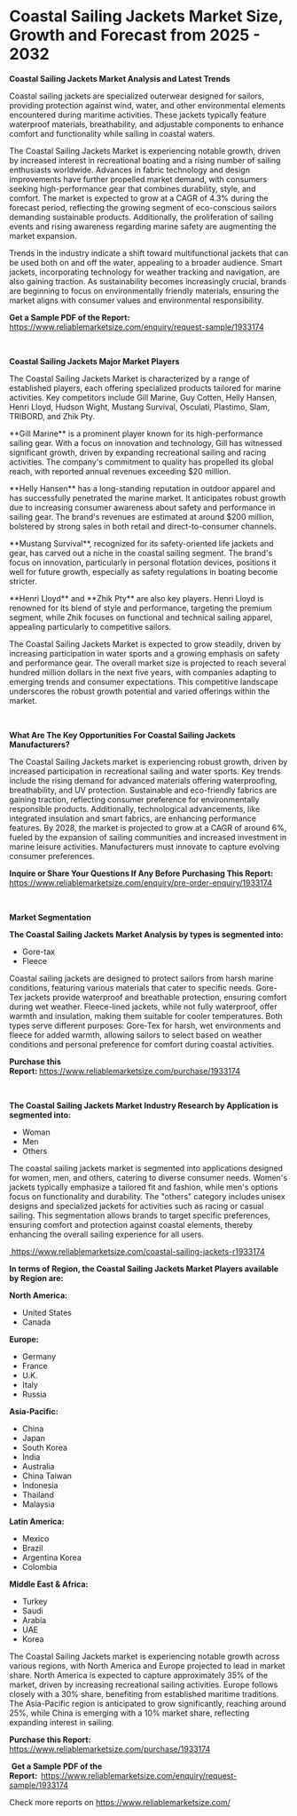 <p><h1>Coastal Sailing Jackets Market Size, Growth and Forecast from 2025 - 2032</h1></p><p><strong>Coastal Sailing Jackets Market Analysis and Latest Trends</strong></p>
<p><p>Coastal sailing jackets are specialized outerwear designed for sailors, providing protection against wind, water, and other environmental elements encountered during maritime activities. These jackets typically feature waterproof materials, breathability, and adjustable components to enhance comfort and functionality while sailing in coastal waters.</p><p>The Coastal Sailing Jackets Market is experiencing notable growth, driven by increased interest in recreational boating and a rising number of sailing enthusiasts worldwide. Advances in fabric technology and design improvements have further propelled market demand, with consumers seeking high-performance gear that combines durability, style, and comfort. The market is expected to grow at a CAGR of 4.3% during the forecast period, reflecting the growing segment of eco-conscious sailors demanding sustainable products. Additionally, the proliferation of sailing events and rising awareness regarding marine safety are augmenting the market expansion.</p><p>Trends in the industry indicate a shift toward multifunctional jackets that can be used both on and off the water, appealing to a broader audience. Smart jackets, incorporating technology for weather tracking and navigation, are also gaining traction. As sustainability becomes increasingly crucial, brands are beginning to focus on environmentally friendly materials, ensuring the market aligns with consumer values and environmental responsibility.</p></p>
<p><strong>Get a Sample PDF of the Report:&nbsp;</strong> <a href="https://www.reliablemarketsize.com/enquiry/request-sample/1933174?utm_campaign=3553&utm_medium=2&utm_source=Github&utm_content=ia&utm_term=04042025&utm_id=coastal-sailing-jackets">https://www.reliablemarketsize.com/enquiry/request-sample/1933174</a></p>
<p>&nbsp;</p>
<p><strong>Coastal Sailing Jackets Major Market Players</strong></p>
<p><p>The Coastal Sailing Jackets Market is characterized by a range of established players, each offering specialized products tailored for marine activities. Key competitors include Gill Marine, Guy Cotten, Helly Hansen, Henri Lloyd, Hudson Wight, Mustang Survival, Osculati, Plastimo, Slam, TRIBORD, and Zhik Pty.</p><p>**Gill Marine** is a prominent player known for its high-performance sailing gear. With a focus on innovation and technology, Gill has witnessed significant growth, driven by expanding recreational sailing and racing activities. The company's commitment to quality has propelled its global reach, with reported annual revenues exceeding $20 million.</p><p>**Helly Hansen** has a long-standing reputation in outdoor apparel and has successfully penetrated the marine market. It anticipates robust growth due to increasing consumer awareness about safety and performance in sailing gear. The brand's revenues are estimated at around $200 million, bolstered by strong sales in both retail and direct-to-consumer channels.</p><p>**Mustang Survival**, recognized for its safety-oriented life jackets and gear, has carved out a niche in the coastal sailing segment. The brand's focus on innovation, particularly in personal flotation devices, positions it well for future growth, especially as safety regulations in boating become stricter.</p><p>**Henri Lloyd** and **Zhik Pty** are also key players. Henri Lloyd is renowned for its blend of style and performance, targeting the premium segment, while Zhik focuses on functional and technical sailing apparel, appealing particularly to competitive sailors.</p><p>The Coastal Sailing Jackets Market is expected to grow steadily, driven by increasing participation in water sports and a growing emphasis on safety and performance gear. The overall market size is projected to reach several hundred million dollars in the next five years, with companies adapting to emerging trends and consumer expectations. This competitive landscape underscores the robust growth potential and varied offerings within the market.</p></p>
<p>&nbsp;</p>
<p><strong>What Are The Key Opportunities For Coastal Sailing Jackets Manufacturers?</strong></p>
<p><p>The Coastal Sailing Jackets market is experiencing robust growth, driven by increased participation in recreational sailing and water sports. Key trends include the rising demand for advanced materials offering waterproofing, breathability, and UV protection. Sustainable and eco-friendly fabrics are gaining traction, reflecting consumer preference for environmentally responsible products. Additionally, technological advancements, like integrated insulation and smart fabrics, are enhancing performance features. By 2028, the market is projected to grow at a CAGR of around 6%, fueled by the expansion of sailing communities and increased investment in marine leisure activities. Manufacturers must innovate to capture evolving consumer preferences.</p></p>
<p><strong>Inquire or Share Your Questions If Any Before Purchasing This Report:</strong> <a href="https://www.reliablemarketsize.com/enquiry/pre-order-enquiry/1933174?utm_campaign=3553&utm_medium=2&utm_source=Github&utm_content=ia&utm_term=04042025&utm_id=coastal-sailing-jackets">https://www.reliablemarketsize.com/enquiry/pre-order-enquiry/1933174</a></p>
<p>&nbsp;</p>
<p><strong>Market Segmentation</strong></p>
<p><strong>The Coastal Sailing Jackets Market Analysis by types is segmented into:</strong></p>
<p><ul><li>Gore-tax</li><li>Fleece</li></ul></p>
<p><p>Coastal sailing jackets are designed to protect sailors from harsh marine conditions, featuring various materials that cater to specific needs. Gore-Tex jackets provide waterproof and breathable protection, ensuring comfort during wet weather. Fleece-lined jackets, while not fully waterproof, offer warmth and insulation, making them suitable for cooler temperatures. Both types serve different purposes: Gore-Tex for harsh, wet environments and fleece for added warmth, allowing sailors to select based on weather conditions and personal preference for comfort during coastal activities.</p></p>
<p><strong>Purchase this Report:&nbsp;</strong><a href="https://www.reliablemarketsize.com/purchase/1933174?utm_campaign=3553&utm_medium=2&utm_source=Github&utm_content=ia&utm_term=04042025&utm_id=coastal-sailing-jackets">https://www.reliablemarketsize.com/purchase/1933174</a></p>
<p>&nbsp;</p>
<p><strong>The Coastal Sailing Jackets Market Industry Research by Application is segmented into:</strong></p>
<p><ul><li>Woman</li><li>Men</li><li>Others</li></ul></p>
<p><p>The coastal sailing jackets market is segmented into applications designed for women, men, and others, catering to diverse consumer needs. Women's jackets typically emphasize a tailored fit and fashion, while men's options focus on functionality and durability. The "others" category includes unisex designs and specialized jackets for activities such as racing or casual sailing. This segmentation allows brands to target specific preferences, ensuring comfort and protection against coastal elements, thereby enhancing the overall sailing experience for all users.</p></p>
<p><a href="https://www.reliablemarketsize.com/coastal-sailing-jackets-r1933174?utm_campaign=3553&utm_medium=2&utm_source=Github&utm_content=ia&utm_term=04042025&utm_id=coastal-sailing-jackets">&nbsp;https://www.reliablemarketsize.com/coastal-sailing-jackets-r1933174</a></p>
<p><strong>In terms of Region, the Coastal Sailing Jackets Market Players available by Region are:</strong></p>
<p>
    <p> <strong> North America: </strong>
        <ul>
            <li>United States</li>
            <li>Canada</li>
        </ul>
        </p> 
    <p> <strong> Europe: </strong>
        <ul>
            <li>Germany</li>
            <li>France</li>
            <li>U.K.</li>
            <li>Italy</li>
            <li>Russia</li>
        </ul>
        </p> 
    <p> <strong> Asia-Pacific: </strong>
        <ul>
            <li>China</li>
            <li>Japan</li>
            <li>South Korea</li>
            <li>India</li>
            <li>Australia</li>
            <li>China Taiwan</li>
            <li>Indonesia</li>
            <li>Thailand</li>
            <li>Malaysia</li>
        </ul>
        </p> 
    <p> <strong> Latin America: </strong>
        <ul>
            <li>Mexico</li>
            <li>Brazil</li>
            <li>Argentina Korea</li>
            <li>Colombia</li>
        </ul>
        </p> 
    <p> <strong> Middle East & Africa: </strong>
        <ul>
            <li>Turkey</li>
            <li>Saudi</li>
            <li>Arabia</li>
            <li>UAE</li>
            <li>Korea</li>
        </ul>
    </p>
    </p>
<p><p>The Coastal Sailing Jackets market is experiencing notable growth across various regions, with North America and Europe projected to lead in market share. North America is expected to capture approximately 35% of the market, driven by increasing recreational sailing activities. Europe follows closely with a 30% share, benefiting from established maritime traditions. The Asia-Pacific region is anticipated to grow significantly, reaching around 25%, while China is emerging with a 10% market share, reflecting expanding interest in sailing.</p></p>
<p><strong>Purchase this Report: </strong><a href="https://www.reliablemarketsize.com/purchase/1933174?utm_campaign=3553&utm_medium=2&utm_source=Github&utm_content=ia&utm_term=04042025&utm_id=coastal-sailing-jackets">https://www.reliablemarketsize.com/purchase/1933174</a></p>
<p>&nbsp;<strong>Get a Sample PDF of the Report:&nbsp;&nbsp;</strong><a href="https://www.reliablemarketsize.com/enquiry/request-sample/1933174?utm_campaign=3553&utm_medium=2&utm_source=Github&utm_content=ia&utm_term=04042025&utm_id=coastal-sailing-jackets">https://www.reliablemarketsize.com/enquiry/request-sample/1933174</a></p>
<p><strong></strong></p>
<p>Check more reports on <a href="https://www.reliablemarketsize.com/?utm_campaign=3553&utm_medium=2&utm_source=Github&utm_content=ia&utm_term=04042025&utm_id=coastal-sailing-jackets">https://www.reliablemarketsize.com/</a></p>